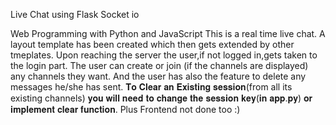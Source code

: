 Live Chat using Flask Socket io

Web Programming with Python and JavaScript
This is a real time live chat.
A layout template has been created which then gets extended by other tmeplates.
Upon reaching the server the user,if not logged in,gets taken to the login part.
The user can create or join (if the channels are displayed) any channels they want.
And the user has also the feature to delete any messages he/she has sent.
𝐓𝐨 𝐂𝐥𝐞𝐚𝐫 𝐚𝐧 𝐄𝐱𝐢𝐬𝐭𝐢𝐧𝐠 𝐬𝐞𝐬𝐬𝐢𝐨𝐧(from all its existing channels) 𝐲𝐨𝐮 𝐰𝐢𝐥𝐥 𝐧𝐞𝐞𝐝 𝐭𝐨 𝐜𝐡𝐚𝐧𝐠𝐞 𝐭𝐡𝐞 𝐬𝐞𝐬𝐬𝐢𝐨𝐧 𝐤𝐞𝐲(𝐢𝐧 𝐚𝐩𝐩.𝐩𝐲) 𝐨𝐫 𝐢𝐦𝐩𝐥𝐞𝐦𝐞𝐧𝐭 𝐜𝐥𝐞𝐚𝐫 𝐟𝐮𝐧𝐜𝐭𝐢𝐨𝐧.
Plus Frontend not done too :)

